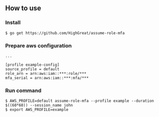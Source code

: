 ## How to use

### Install
```shell
$ go get https://github.com/HighGreat/assume-role-mfa
```

### Prepare aws configuration
```
...

[profile example-config]
source_profile = default
role_arn = arn:aws:iam::***:role/***
mfa_serial = arn:aws:iam::***:mfa/***
```

### Run command
```
$ AWS_PROFILE=default assume-role-mfa --profile example --duration $((60*60)) --session_name john
$ export AWS_PROFILE=example
```
